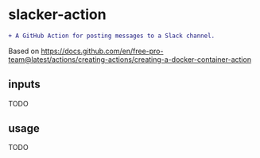# slacker-action

```diff
+ A GitHub Action for posting messages to a Slack channel.
```

Based on https://docs.github.com/en/free-pro-team@latest/actions/creating-actions/creating-a-docker-container-action

## inputs

TODO

## usage

TODO